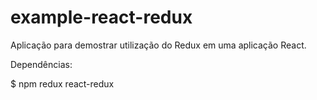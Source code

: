 # example-react-redux
Aplicação para demostrar utilização do Redux em uma aplicação React.

Dependências:

$ npm redux react-redux
